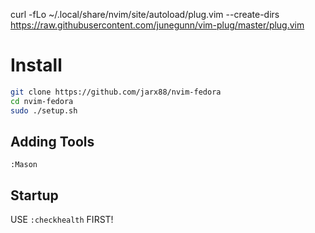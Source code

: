 curl -fLo ~/.local/share/nvim/site/autoload/plug.vim --create-dirs https://raw.githubusercontent.com/junegunn/vim-plug/master/plug.vim

# Install
```bash
git clone https://github.com/jarx88/nvim-fedora
cd nvim-fedora
sudo ./setup.sh
``` 

## Adding Tools
```
:Mason
```

## Startup
USE `:checkhealth` FIRST!